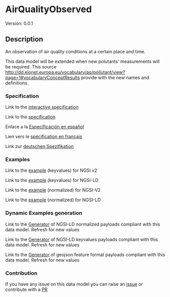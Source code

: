 # AirQualityObserved
Version: 0.0.1

## Description 

An observation of air quality conditions at a certain place and time.

This data model will be extended when new polutants' measurements will be required. This source http://dd.eionet.europa.eu/vocabulary/aq/pollutant/view?page=1#vocabularyConceptResults provide with the new names and definitions.
### Specification

Link to the [interactive specification](https://swagger.lab.fiware.org/?url=https://raw.githubusercontent.com/smart-data-models/dataModel.Environment/master/AirQualityObserved/swagger.yaml)

Link to the [specification](https://github.com/smart-data-models/dataModel.Environment/blob/master/AirQualityObserved/doc/spec.md)

Enlace a la [Especificación en español](https://github.com/smart-data-models/dataModel.Environment/blob/master/AirQualityObserved/doc/spec_ES.md)

Lien vers le [spécification en français](https://github.com/smart-data-models/dataModel.Environment/blob/master/AirQualityObserved/doc/spec_FR.md)

Link zur [deutschen Spezifikation](https://github.com/smart-data-models/dataModel.Environment/blob/master/AirQualityObserved/doc/spec_DE.md)
### Examples

Link to the [example](https://github.com/smart-data-models/dataModel.Environment/blob/master/AirQualityObserved/examples/example.json) (keyvalues) for NGSI v2

Link to the [example](https://github.com/smart-data-models/dataModel.Environment/blob/master/AirQualityObserved/examples/example.jsonld) (keyvalues) for NGSI-LD

Link to the [example](https://github.com/smart-data-models/dataModel.Environment/blob/master/AirQualityObserved/examples/example-normalized.json) (normalized) for NGSI-V2

Link to the [example](https://github.com/smart-data-models/dataModel.Environment/blob/master/AirQualityObserved/examples/example-normalized.jsonld) (normalized) for NGSI-LD
### Dynamic Examples generation

Link to the [Generator](https://smartdatamodels.org/extra/ngsi-ld_generator.php?schemaUrl=https://raw.githubusercontent.com/smart-data-models/dataModel.Environment/master/AirQualityObserved/schema.json&email=info@smartdatamodels.org) of NGSI-LD normalized payloads compliant with this data model. Refresh for new values

Link to the [Generator](https://smartdatamodels.org/extra/ngsi-ld_generator_keyvalues.php?schemaUrl=https://raw.githubusercontent.com/smart-data-models/dataModel.Environment/master/AirQualityObserved/schema.json&email=info@smartdatamodels.org) of NGSI-LD keyvalues payloads compliant with this data model. Refresh for new values

Link to the [Generator](https://smartdatamodels.org/extra/geojson_features_generator_v1.0.php?schemaUrl=https://raw.githubusercontent.com/smart-data-models/dataModel.Environment/master/AirQualityObserved/schema.json&email=info@smartdatamodels.org) of geojson feature format payloads compliant with this data model. Refresh for new values
### Contribution

 If you have any issue on this data model you can raise an [issue](https://github.com/smart-data-models/dataModel.Environment/issues)  or contribute with a [PR](https://github.com/smart-data-models/dataModel.Environment/pulls)